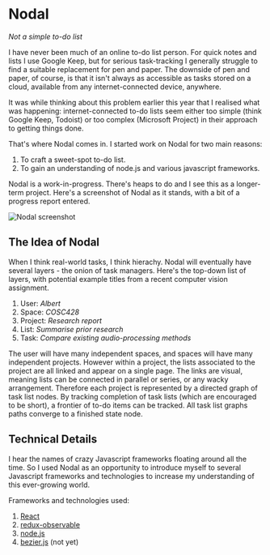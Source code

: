 # Nodal

*Not a simple to-do list*

I have never been much of an online to-do list person. For quick notes and lists I use Google Keep, but for serious task-tracking I generally struggle to find a suitable replacement for pen and paper. The downside of pen and paper, of course, is that it isn't always as accessible as tasks stored on a cloud, available from any internet-connected device, anywhere.

It was while thinking about this problem earlier this year that I realised what was happening: internet-connected to-do lists seem either too simple (think Google Keep, Todoist) or too complex (Microsoft Project) in their approach to getting things done.

That's where Nodal comes in. I started work on Nodal for two main reasons: 

1. To craft a sweet-spot to-do list.
1. To gain an understanding of node.js and various javascript frameworks.

Nodal is a work-in-progress. There's heaps to do and I see this as a longer-term project. Here's a screenshot of Nodal as it stands, with a bit of a progress report entered.

![Nodal screenshot][screenshot]

## The Idea of Nodal

When I think real-world tasks, I think hierachy. Nodal will eventually have several layers - the onion of task managers. Here's the top-down list of layers, with potential example titles from a recent computer vision assignment.

1. User: *Albert*
1. Space: *COSC428*
1. Project: *Research report*
1. List: *Summarise prior research*
1. Task: *Compare existing audio-processing methods*

The user will have many independent spaces, and spaces will have many independent projects. However within a project, the lists associated to the project are all linked and appear on a single page. The links are visual, meaning lists can be connected in parallel or series, or any wacky arrangement. Therefore each project is represented by a directed graph of task list nodes. By tracking completion of task lists (which are encouraged to be short), a frontier of to-do items can be tracked. All task list graphs paths converge to a finished state node.

## Technical Details

I hear the names of crazy Javascript frameworks floating around all the time. So I used Nodal as an opportunity to introduce myself to several Javascript frameworks and technologies to increase my understanding of this ever-growing world.

Frameworks and technologies used:
1. [React][react]
1. [redux-observable][redobs]
1. [node.js][node]
1. [bezier.js][bezier] (not yet)

[screenshot]: http://i.imgur.com/5NXk77C.png
[bezier]: https://github.com/Pomax/bezierjs
[node]: https://nodejs.org/en/
[redobs]: https://redux-observable.js.org/
[react]: https://facebook.github.io/react/

